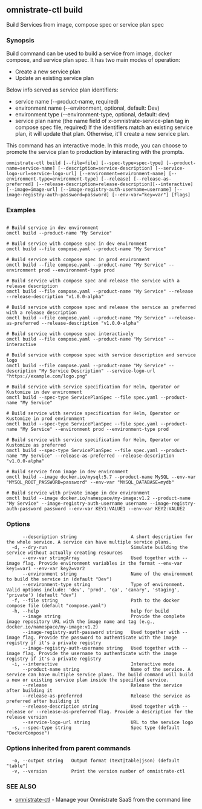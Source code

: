 ## omnistrate-ctl build

Build Services from image, compose spec or service plan spec

### Synopsis

Build command can be used to build a service from image, docker compose, and service plan spec.
It has two main modes of operation:

- Create a new service plan
- Update an existing service plan

Below info served as service plan identifiers:

- service name (--product-name, required)
- environment name (--environment, optional, default: Dev)
- environment type (--environment-type, optional, default: dev)
- service plan name (the name field of x-omnistrate-service-plan tag in compose spec file, required)
  If the identifiers match an existing service plan, it will update that plan. Otherwise, it'll create a new service plan.

This command has an interactive mode. In this mode, you can choose to promote the service plan to production by interacting with the prompts.

```
omnistrate-ctl build [--file=file] [--spec-type=spec-type] [--product-name=service-name] [--description=service-description] [--service-logo-url=service-logo-url] [--environment=environment-name] [--environment-type=environment-type] [--release] [--release-as-preferred] [--release-description=release-description][--interactive] [--image=image-url] [--image-registry-auth-username=username] [--image-registry-auth-password=password] [--env-var="key=var"] [flags]
```

### Examples

```

# Build service in dev environment
omctl build --product-name "My Service"

# Build service with compose spec in dev environment
omctl build --file compose.yaml --product-name "My Service"

# Build service with compose spec in prod environment
omctl build --file compose.yaml --product-name "My Service" --environment prod --environment-type prod

# Build service with compose spec and release the service with a release description
omctl build --file compose.yaml --product-name "My Service" --release --release-description "v1.0.0-alpha"

# Build service with compose spec and release the service as preferred with a release description
omctl build --file compose.yaml --product-name "My Service" --release-as-preferred --release-description "v1.0.0-alpha"

# Build service with compose spec interactively
omctl build --file compose.yaml --product-name "My Service" --interactive

# Build service with compose spec with service description and service logo
omctl build --file compose.yaml --product-name "My Service" --description "My Service Description" --service-logo-url "https://example.com/logo.png"

# Build service with service specification for Helm, Operator or Kustomize in dev environment
omctl build --spec-type ServicePlanSpec --file spec.yaml --product-name "My Service"

# Build service with service specification for Helm, Operator or Kustomize in prod environment
omctl build --spec-type ServicePlanSpec --file spec.yaml --product-name "My Service" --environment prod --environment-type prod

# Build service with service specification for Helm, Operator or Kustomize as preferred
omctl build --spec-type ServicePlanSpec --file spec.yaml --product-name "My Service" --release-as-preferred --release-description "v1.0.0-alpha"

# Build service from image in dev environment
omctl build --image docker.io/mysql:5.7 --product-name MySQL --env-var "MYSQL_ROOT_PASSWORD=password" --env-var "MYSQL_DATABASE=mydb"

# Build service with private image in dev environment
omctl build --image docker.io/namespace/my-image:v1.2 --product-name "My Service" --image-registry-auth-username username --image-registry-auth-password password --env-var KEY1:VALUE1 --env-var KEY2:VALUE2

```

### Options

```
      --description string                    A short description for the whole service. A service can have multiple service plans.
  -d, --dry-run                               Simulate building the service without actually creating resources
      --env-var stringArray                   Used together with --image flag. Provide environment variables in the format --env-var key1=var1 --env-var key2=var2
      --environment string                    Name of the environment to build the service in (default "Dev")
      --environment-type string               Type of environment. Valid options include: 'dev', 'prod', 'qa', 'canary', 'staging', 'private') (default "dev")
  -f, --file string                           Path to the docker compose file (default "compose.yaml")
  -h, --help                                  help for build
      --image string                          Provide the complete image repository URL with the image name and tag (e.g., docker.io/namespace/my-image:v1.2)
      --image-registry-auth-password string   Used together with --image flag. Provide the password to authenticate with the image registry if it's a private registry
      --image-registry-auth-username string   Used together with --image flag. Provide the username to authenticate with the image registry if it's a private registry
  -i, --interactive                           Interactive mode
      --product-name string                   Name of the service. A service can have multiple service plans. The build command will build a new or existing service plan inside the specified service.
      --release                               Release the service after building it
      --release-as-preferred                  Release the service as preferred after building it
      --release-description string            Used together with --release or --release-as-preferred flag. Provide a description for the release version
      --service-logo-url string               URL to the service logo
  -s, --spec-type string                      Spec type (default "DockerCompose")
```

### Options inherited from parent commands

```
  -o, --output string   Output format (text|table|json) (default "table")
  -v, --version         Print the version number of omnistrate-ctl
```

### SEE ALSO

- [omnistrate-ctl](omnistrate-ctl.md) - Manage your Omnistrate SaaS from the command line
